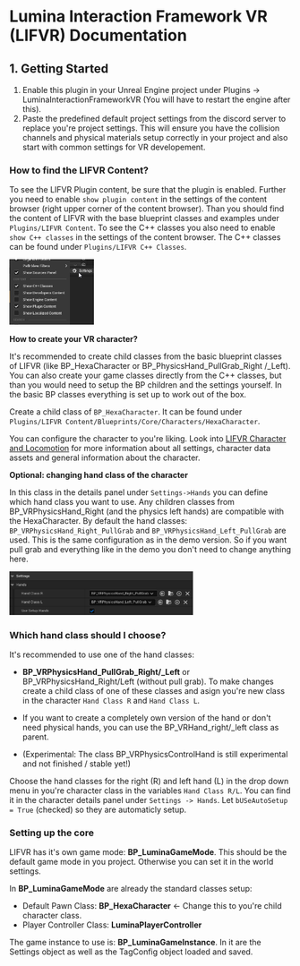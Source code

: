 # Lumina Interaction Framework VR (LIFVR) Documentation

## 1. Getting Started

1. Enable this plugin in your Unreal Engine project under Plugins -> LuminaInteractionFrameworkVR (You will have to restart the engine after this).
2. Paste the predefined default project settings from the discord server to replace you're project settings. This will ensure you have the collision channels and physical materials setup correctly in your project and also start with common settings for VR developement.

### **How to find the LIFVR Content?**

To see the LIFVR Plugin content, be sure that the plugin is enabled. Further you need to enable `show plugin content` in the settings of the content browser (right upper corner of the content browser). Than you should find the content of LIFVR with the base blueprint classes and examples under `Plugins/LIFVR Content`. 
To see the C++ classes you also need to enable `show C++ classes` in the settings of the content browser. The C++ classes can be found under `Plugins/LIFVR C++ Classes`.

<img src="./images/ContentBrowserSettings.png" style="width: 30%;">

**How to create your VR character?**

It's recommended to create child classes from the basic blueprint classes of LIFVR (like BP_HexaCharacter or BP_PhysicsHand_PullGrab_Right /_Left). You can also create your game classes directly from the C++ classes, but than you would need to setup the BP children and the settings yourself. In the basic BP classes everything is set up to work out of the box.

Create a child class of `BP_HexaCharacter`. It can be found under `Plugins/LIFVR Content/Blueprints/Core/Characters/HexaCharacter`.

You can configure the character to you're liking. Look into [LIFVR Character and Locomotion](/character.md) for more information about all settings, character data assets and general information about the character. 

**Optional: changing hand class of the character**

In this class in the details panel under `Settings->Hands` you can define which hand class you want to use. Any children classes from BP_VRPhysicsHand_Right (and the physics left hands) are compatible with the HexaCharacter. By default the hand classes: `BP_VRPhysicsHand_Right_PullGrab` and `BP_VRPhysicsHand_Left_PullGrab` are used. This is the same configuration as in the demo version. So if you want pull grab and everything like in the demo you don't need to change anything here.

<img src="./images/DefaultHandClasses.png" style="width: 65%;">
 
### **Which hand class should I choose?**

It's recommended to use one of the hand classes:
- **BP_VRPhysicsHand_PullGrab_Right/_Left** or BP_VRPhysicsHand_Right/Left (without pull grab). To make changes create a child class of one of these classes and asign you're new class in the character `Hand Class R` and `Hand Class L`.

- If you want to create a completely own version of the hand or don't need physical hands, you can use the BP_VRHand_right/_left class as parent.

- (Experimental: The class BP_VRPhysicsControlHand is still experimental and not finished / stable yet!)

Choose the hand classes for the right (R) and left hand (L) in the drop down menu in you're character class in the variables `Hand Class R/L`. You can find it in the character details panel under `Settings -> Hands`. Let `bUSeAutoSetup = True` (checked) so they are automaticly setup.

### **Setting up the core**

LIFVR has it's own game mode: **BP_LuminaGameMode**. This should be the default game mode in you project. Otherwise you can set it in the world settings.

In **BP_LuminaGameMode** are already the standard classes setup:

- Default Pawn Class: **BP_HexaCharacter** <- Change this to you're child character class.
- Player Controller Class: **LuminaPlayerController**

The game instance to use is: **BP_LuminaGameInstance**. In it are the Settings object as well as the TagConfig object loaded and saved.


